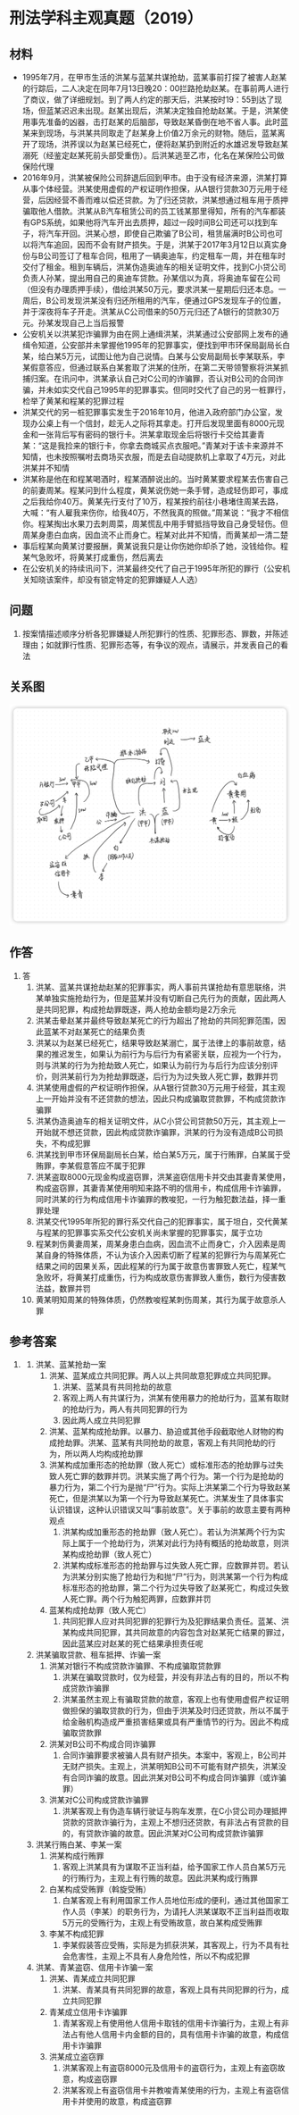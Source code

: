 # 刑法学科主观真题（2019）

## 材料
- 1995年7月，在甲市生活的洪某与蓝某共谋抢劫，蓝某事前打探了被害人赵某的行踪后，二人决定在同年7月13日晚20：00拦路抢劫赵某。在事前两人进行了商议，做了详细规划。到了两人约定的那天后，洪某按时19：55到达了现场，但蓝某迟迟未出现。赵某出现后，洪某决定独自抢劫赵某。于是，洪某使用事先准备的凶器，击打赵某的后脑部，导致赵某昏倒在地不省人事。此时蓝某来到现场，与洪某共同取走了赵某身上价值2万余元的财物。随后，蓝某离开了现场，洪荞误以为赵某已经死亡，便将赵某扔到附近的水雄迟发导致赵某溺死（经鉴定赵某死前头部受重伤）。后洪某逃至乙市，化名在某保险公司做保险代理
- 2016年9月，洪某被保险公司辞退后回到甲市。由于没有经济来源，洪某打算从事个体经营。洪某使用虚假的产权证明作担保，从A银行贷款30万元用于经营，后因经营不善而难以偿还贷款。为了归还贷款，洪某想通过租车用于质押骗取他人借款。洪某从B汽车租赁公司的员工钱某那里得知，所有的汽车都装有GPS系统，如果他将汽车开出去质押，超过一段时间B公司还可以找到车子，将汽车开回。洪某心想，即使自己欺骗了B公司，租赁届满时B公司也可以将汽车追回，因而不会有财产损失。于是，洪某于2017年3月12日以真实身份与B公司签订了租车合同，租用了一辆奥迪车，约定租车一周，并在租车时交付了租金。租到车辆后，洪某伪造奥迪车的相关证明文件，找到C小贷公司负责人孙某，提出用自己的奥迪车贷款。孙某信以为真，将奥迪车留在公司（但没有办理质押手续），借给洪某50万元，要求洪某一星期后归还本息。一周后，B公司发现洪某没有归还所租用的汽车，便通过GPS发现车子的位置，并于深夜将车子开走。洪某从C公司借来的50万元归还了A银行的贷款30万元。孙某发现自己上当后报警
- 公安机关以洪某犯诈骗罪为由在网上通缉洪某，洪某通过公安部网上发布的通缉令知道，公安部并未掌握他1995年的犯罪事实，便找到甲市环保局副局长白某，给白某5万元，试图让他为自己说情。白某与公安局副局长李某联系，李某假意答应，但通过联系白某套取了洪某的住所，在第二天带领警察将洪某抓捕归案。在讯问中，洪某承认自己对C公司的诈骗罪，否认对B公司的合同诈骗，并未如实交代自己1995年的犯罪事实。但同时交代了自己的另一桩罪行，检举了黄某和程某的犯罪过程
- 洪某交代的另一桩犯罪事实发生于2016年10月，他进入政府部门办公室，发现办公桌上有一个信封，趁无人之际将其拿走。打开后发现里面有8000元现金和一张背后写有密码的银行卡。洪某拿取现金后将银行卡交给其妻青某：“这是我捡来的银行卡，你拿去商城买点衣服吧。”青某对于该卡来源并不知情，也未按照嘱咐去商场买衣服，而是去自动提款机上拿取了4万元，对此洪某并不知情
- 洪某称是他在和程某喝酒时，程某酒醉说出的。当时黄某要求程某去伤害自己的前妻周某。程某问到什么程度，黄某说伤她一条手臂，造成轻伤即可，事成之后我给你40万。黄某先行支付了10万，程某按约前往小巷堵住周某去路，大喊：“有人雇我来伤你，给我40万，不然我真的照做。”周某说：“我才不相信你。程某掏出水果刀去刺周菜，周某慌乱中用手臂抵挡导致自己身受轻伤。但周某身患白血病，因血流不止而身亡。程某对此并不知情，而黄某却一清二楚
- 事后程某向黄某讨要报酬，黄某说我只是让你伤她你却杀了她，没钱给你。程某气急败坏，将黄某打成重伤，然后离去
- 在公安机关的持续讯问下，洪某最终交代了自己于1995年所犯的罪行（公安机关知晓该案件，却没有锁定特定的犯罪嫌疑人人选）

## 问题
1. 按案情描述顺序分析各犯罪嫌疑人所犯罪行的性质、犯罪形态、罪数，并陈述理由；如就罪行性质、犯罪形态等，有争议的观点，请展示，并发表自己的看法

## 关系图
![关系图](iShot_2024-09-23_23.17.41.png)

## 作答
1. 答
   1. 洪某、蓝某共谋抢劫赵某的犯罪事实，两人事前共谋抢劫有意思联络，洪某单独实施抢劫行为，但是蓝某并没有切断自己先行为的贡献，因此两人是共同犯罪，构成抢劫罪既遂，两人抢劫金额均是2万余元
   2. 洪某击晕赵某并最终导致赵某死亡的行为超出了抢劫的共同犯罪范围，因此蓝某不对赵某死亡的结果负责
   3. 洪某以为赵某已经死亡，结果导致赵某溺亡，属于法律上的事前故意，结果的推迟发生，如果认为前行为与后行为有紧密关联，应视为一个行为，则与洪某的行为为抢劫致人死亡，如果认为前行为与后行为应该分别评价，则洪某前行为为抢劫罪既遂，后行为为过失致人死亡罪，数罪并罚
   4. 洪某使用虚假的产权证明作担保，从A银行贷款30万元用于经营，其主观上一开始并没有不还贷款的想法，因此只构成骗取贷款罪，不构成贷款诈骗罪
   5. 洪某伪造奥迪车的相关证明文件，从C小贷公司贷款50万元，其主观上一开始就不想还贷款，因此构成贷款诈骗罪，洪某的行为没有造成B公司损失，不构成犯罪
   6. 洪某找到甲市环保局副局长白某，给白某5万元，属于行贿罪，白某属于受贿罪，李某假意答应不属于犯罪
   7. 洪某盗取8000元现金构成盗窃罪，洪某盗窃信用卡并交由其妻青某使用，构成盗窃罪，其妻青某使用明知来路不明的信用卡，构成信用卡诈骗罪，同时洪某的行为构成信用卡诈骗罪的教唆犯，一行为触犯数法益，择一重罪处理
   8. 洪某交代1995年所犯的罪行系交代自己的犯罪事实，属于坦白，交代黄某与程某的犯罪事实系交代公安机关尚未掌握的犯罪事实，属于立功
   9. 程某刺伤黄妻周某，周某身患白血病，因血流不止而身亡，介入因素是周某自身的特殊体质，不认为该介入因素切断了程某的犯罪行为与周某死亡结果之间的因果关系，因此程某的行为属于故意伤害罪致人死亡，程某气急败坏，将黄某打成重伤，行为构成故意伤害罪致人重伤，数行为侵害数法益，数罪并罚
   10. 黄某明知周某的特殊体质，仍然教唆程某刺伤周某，其行为属于故意杀人罪

## 参考答案
1. 1. 洪某、蓝某抢劫一案
      1. 洪某、蓝某成立共同犯罪。两人以上共同故意犯罪成立共同犯罪。
         1. 洪某、蓝某具有共同抢劫的故意
         2. 客观上两人有共谋行为，洪某有使用暴力的抢劫行为，蓝某有取财的抢劫行为，两人有共同犯罪的行为
         3. 因此两人成立共同犯罪
      2. 洪某、蓝某构成抢劫罪。以暴力、胁迫或其他手段截取他人财物的构成抢劫罪。洪某、蓝某有共同抢劫的故意，客观上有共同抢劫的行为，所以两人均构成抢劫罪
      3. 洪某构成加重形态的抢劫罪（致人死亡）或标准形态的抢劫罪与过失致人死亡罪的数罪并罚。洪某实施了两个行为。第一个行为是抢劫的暴力行为，第二个行为是抛“尸”行为。实际上洪某第二个行为导致赵某死亡，但是洪某以为第一个行为导致赵某死亡。洪某发生了具体事实认识错误，这种认识错误又叫“事前故意”。关于事前的故意主要有两种观点
         1. 洪某构成加重形态的抢劫罪（致人死亡）。若认为洪某两个行为实际上属于一个抢劫行为，洪某对此行为持有概括的抢劫故意，则洪某构成抢劫罪（致人死亡）
         2. 洪某构成标准形态的抢劫罪与过失致人死亡罪，应数罪并罚。若认为洪某分别实施了抢劫行为和抛“尸”行为，则洪某第一个行为构成标准形态的抢劫罪，第二个行为过失导致了赵某死亡，构成过失致人死亡罪。两个行为触犯两罪，应数罪并罚
      4. 蓝某构成抢劫罪（致人死亡）
         1. 共同犯罪人应对共同犯罪的犯罪行为及犯罪结果负责任。蓝某、洪某构成共同犯罪，其共同故意的内容包含对赵某死亡结果的罪过，因此蓝某应对赵某的死亡结果承担责任呢
   2. 洪某骗取贷款、租车抵押、诈骗一案
      1. 洪某对银行不构成贷款诈骗罪、不构成骗取贷款罪
         1. 洪某在骗取贷款时，仅为经营，并没有非法占有的目的，所以不构成贷款诈骗罪
         2. 洪某虽然主观上有骗取贷款的故意，客观上也有使用虚假产权证明做担保的骗取贷款的行为，但由于洪某及时归还贷款，所以不属于给金融机构造成严重损害结果或具有严重情节的行为。因此不构成骗取贷款罪
      2. 洪某对B公司不构成合同诈骗罪
         1. 合同诈骗罪要求被骗人具有财产损失。本案中，客观上，B公司并无财产损失。主观上，洪某明知B公司不可能有财产损失，洪某没有合同诈骗的故意。因此洪某对B公司不构成合同诈骗罪（或诈骗罪）
      3. 洪某对C公司构成贷款诈骗罪
         1. 洪某客观上有伪造车辆行驶证与购车发票，在C小贷公司办理抵押贷款的贷款诈骗行为，主观上不想归还贷款，有非法占有贷款的目的，有贷款诈骗的故意。因此洪某对C公司构成贷款诈骗罪
   3. 洪某行贿白某、李某一案
      1. 洪某构成行贿罪
         1. 客观上洪某具有为谋取不正当利益，给予国家工作人员白某5万元的行贿行为，主观上有行贿的故意。因此洪某构成行贿罪
      2. 白某构成受贿罪（斡旋受贿）
         1. 白某客观上有利用国家工作人员地位形成的便利，通过其他国家工作人员（李某）的职务行为，为请托人洪某谋取不正当利益而收取5万元的受贿行为，主观上有受贿故意，故白某构成受贿罪
      3. 李某不构成犯罪
         1. 李某假装答应受贿，实际是为抓获洪某，其客观上，行为不具有社会危害性，主观上不具有人身危险性，所以不构成犯罪
   4. 洪某、青某盗窃、信用卡诈骗一案
      1. 洪某、青某成立共同犯罪
         1. 洪某、青某具有共同犯罪的故意，客观上具有共同犯罪的行为，成立共同犯罪
      2. 青某成立信用卡诈骗罪
         1. 青某客观上有使用他人信用卡取钱的信用卡诈骗行为，主观上有非法占有他人信用卡内金额的目的，具有信用卡诈骗的故意，构成信用卡诈骗罪
      3. 洪某成立盗窃罪
         1. 洪某客观上有盗窃8000元及信用卡的盗窃行为，主观上有盗窃故意，构成盗窃罪
         2. 洪某客观上有盗窃信用卡并教唆青某使用的行为，主观上有盗窃信用卡并使用的故意，构成盗窃罪